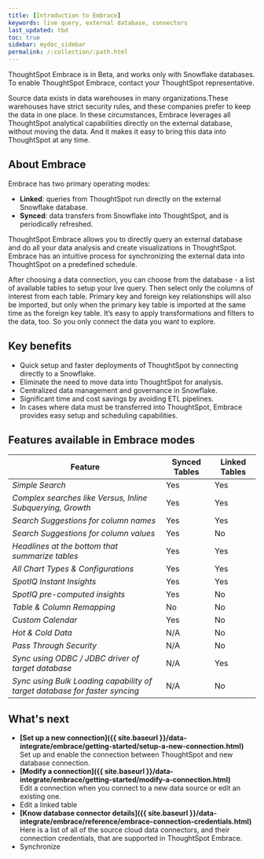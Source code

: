 ```yaml
---
title: [Introduction to Embrace]
keywords: live query, external database, connectors
last_updated: tbd
toc: true
sidebar: mydoc_sidebar
permalink: /:collection/:path.html
---
```

ThoughtSpot Embrace is in Beta, and works only with Snowflake databases. To enable ThoughtSpot Embrace, contact your ThoughtSpot representative.

Source data exists in data warehouses in many organizations.These warehouses have strict security rules, and these companies prefer to keep the data in one place. In these circumstances, Embrace leverages all ThoughtSpot analytical capabilities directly on the external database, without moving the data. And it makes it easy to bring this data into ThoughtSpot at any time.

## About Embrace

Embrace has two primary operating modes:
- **Linked**: queries from ThoughtSpot run directly on the external Snowflake database.
- **Synced**: data transfers from Snowflake into ThoughtSpot, and is periodically refreshed.

ThoughtSpot Embrace allows you to directly query an external database and do all your data analysis and create visualizations in ThoughtSpot. Embrace has an intuitive process for synchronizing the external data into ThoughtSpot on a predefined schedule.

After choosing a data connection, you can choose from the database - a list of available tables to setup your live query. Then select only the columns of interest from each table. Primary key and foreign key relationships will also be imported, but only when the primary key table is imported at the same time as the foreign key table. It’s easy to apply transformations and filters to the data, too. So you only connect the data you want to explore.

## Key benefits
- Quick setup and faster deployments of ThoughtSpot by connecting directly to a Snowflake.
- Eliminate the need to move data into ThoughtSpot for analysis.
- Centralized data management and governance in Snowflake.
- Significant time and cost savings by avoiding ETL pipelines.
- In cases where data must be transferred into ThoughtSpot, Embrace provides easy setup and scheduling capabilities.

## Features available in Embrace modes

| Feature |  Synced Tables | Linked Tables |
|---|---|---|
| *Simple Search* | Yes | Yes |
| *Complex searches like Versus, Inline Subquerying, Growth* | Yes | Yes |
| *Search Suggestions for column names* | Yes | Yes |
| *Search Suggestions for column values* | Yes | No |
| *Headlines at the bottom that summarize tables* | Yes | Yes |
| *All Chart Types & Configurations* | Yes | Yes |
| *SpotIQ Instant Insights* | Yes | Yes |
| *SpotIQ pre-computed insights* | Yes | No |
| *Table & Column Remapping* | No | No |
| *Custom Calendar* | Yes | No |
| *Hot & Cold Data* | N/A | No |
| *Pass Through Security* | N/A | No |
| *Sync using ODBC / JDBC driver of target database* | N/A | Yes |
| *Sync using Bulk Loading capability of target database for faster syncing* | N/A | No |

## What's next

-   **[Set up a new connection]({{ site.baseurl }}/data-integrate/embrace/getting-started/setup-a-new-connection.html)**  
Set up and enable the connection between ThoughtSpot and new database connection.
-   **[Modify a connection]({{ site.baseurl }}/data-integrate/embrace/getting-started/modify-a-connection.html)**  
Edit a connection when you connect to a new data source or edit an existing one.
- Edit a linked table
-   **[Know database connector details]({{ site.baseurl }}/data-integrate/embrace/reference/embrace-connection-credentials.html)**  
Here is a list of all of the source cloud data connectors, and their connection credentials, that are supported in ThoughtSpot Embrace.
- Synchronize
